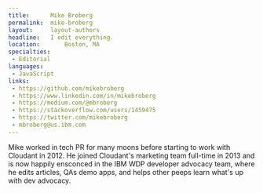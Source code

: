 ```yaml
---
title:      Mike Broberg
permalink:  mike-broberg
layout:     layout-authors
headline:   I edit everything.
location:		Boston, MA
specialties:
 - Editorial
languages:
 - JavaScript
links:
 - https://github.com/mikebroberg
 - https://www.linkedin.com/in/mikebroberg
 - https://medium.com/@mbroberg
 - https://stackoverflow.com/users/1459475
 - https://twitter.com/mikebroberg
 - mbroberg@us.ibm.com
---
```


Mike worked in tech PR for many moons before starting to work with Cloudant in 2012. He joined Cloudant's marketing team full-time in 2013 and is now happily ensconced in the IBM WDP developer advocacy team, where he edits articles, QAs demo apps, and helps other peeps learn what's up with dev advocacy.
